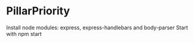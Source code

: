 # PillarPriority


Install node modules: express, express-handlebars and body-parser
Start with npm start
